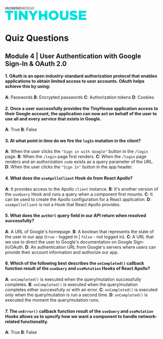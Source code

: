 <img src="../../../images/tinyhouse-logo.png" width="60%"/>

# Quiz Questions

## Module 4 | User Authentication with Google Sign-In & OAuth 2.0

#### 1. OAuth is an open industry-standard authorization protocol that enables applications to obtain limited access to user accounts. OAuth helps achieve this by using:

**A**: Passwords
**B**: Encrypted passwords
**C**: Authorization tokens
**D**: Cookies

#### 2. Once a user successfully provides the TinyHouse application access to their Google account, the application can now act on behalf of the user to use all and every service that exists in Google.

**A**: True
**B**: False

#### 3. At what point in time do we fire the `logIn` mutation in the client?

**A**: When the user clicks the `"Sign in with Google"` button in the `/login` page.
**B**: When the `/login` page first renders.
**C**: When the `/login` page renders and an authorization `code` exists as a query parameter of the URL.
**D**: When the user clicks the `"Sign In"` button in the app header.

#### 4. What does the `useApolloClient` Hook do from React Apollo?

**A**: It provides access to the Apollo `client` instance.
**B**: It's another version of the `useQuery` Hook and runs a query when a component first mounts.
**C**: It can be used to create the Apollo configuration for a React application.
**D**: `useApolloClient` is not a Hook that React Apollo provides.

#### 5. What does the `authUrl` query field in our API return when resolved successfully?

**A**: A URL of Google's homepage.
**B**: A boolean that represents the state of the user in our app (`true` - logged in | `false` - not logged in).
**C**: A URL that we use to direct the user to Google's documentation on Google Sign-In/OAuth.
**D**: An authentication URL from Google's servers where users can provide their account information and authorize our app.

#### 6. Which of the following best describes the `onCompleted()` callback function result of the `useQuery` and `useMutation` Hooks of React Apollo?

**A**: `onCompleted()` is executed when the query/mutation successfully completes.
**B**: `onCompleted()` is executed when the query/mutation completes either successfully or with an error.
**C**: `onCompleted()` is executed only when the query/mutation is run a second time.
**D**: `onCompleted()` is executed the moment the query/mutation runs.

#### 7. The `onError()` callback function result of the `useQuery` and `useMutation` Hooks allows us to specify how we want a component to handle network-related functionality.

**A**: True
**B**: False
